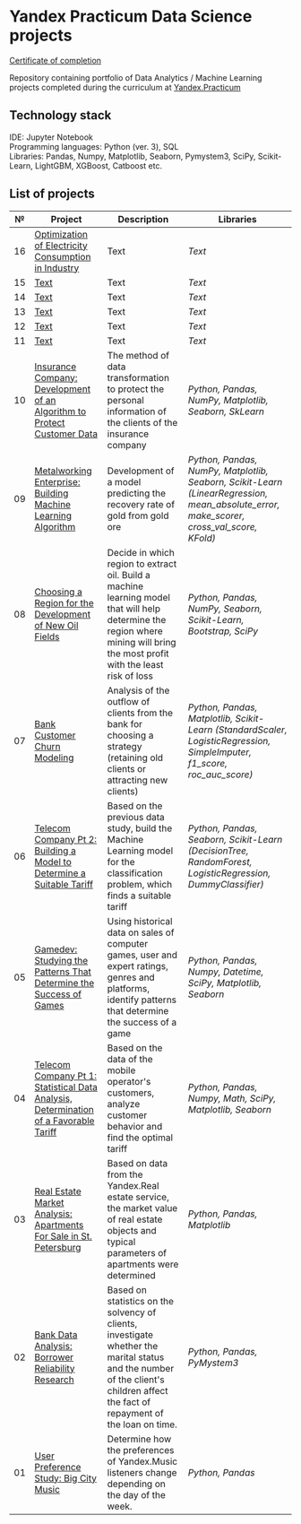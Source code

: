 # Yandex Practicum Data Science projects

[Certificate of completion](https://drive.google.com/drive/folders/1gQfkkfjZR4FnNe3KYCGgJJqzMCqgwnMi?usp=sharing)

Repository containing portfolio of Data Analytics / Machine Learning projects completed during the curriculum at [Yandex.Practicum](https://praktikum.yandex.ru/data-scientist/)

## Technology stack
IDE: Jupyter Notebook <br>
Programming languages: Python (ver. 3), SQL <br>
Libraries: Pandas, Numpy, Matplotlib, Seaborn, Pymystem3, SciPy, Scikit-Learn, LightGBM, XGBoost, Catboost etc. <br>

## List of projects

 № | Project | Description | Libraries
--- | --- | --- | ---
16 | [Optimization of Electricity Consumption in Industry](Text) | Text | *Text*
15 | [Text](Text) | Text | *Text*
14 | [Text](Text) | Text | *Text*
13 | [Text](Text) | Text | *Text*
12 | [Text](Text) | Text | *Text*
11 | [Text](Text) | Text | *Text*
10 | [Insurance Company: Development of an Algorithm to Protect Customer Data](https://github.com/Ainapalma/yandex_practicum/blob/main/10-insurance-company-development-of-an-algorithm-to-protect-customer-data/README.md) | The method of data transformation to protect the personal information of the clients of the insurance company | *Python, Pandas, NumPy, Matplotlib, Seaborn, SkLearn*
09 | [Metalworking Enterprise: Building Machine Learning Algorithm](https://github.com/Ainapalma/yandex_practicum/tree/main/09-metalworking-enterprise-building-machine-learning-algorithm%20) | Development of a model predicting the recovery rate of gold from gold ore | *Python, Pandas, NumPy, Matplotlib, Seaborn, Scikit-Learn (LinearRegression, mean_absolute_error, make_scorer, cross_val_score, KFold)*
08 | [Choosing a Region for the Development of New Oil Fields](https://github.com/Ainapalma/yandex_practicum/blob/main/08-choosing-a-region-for-the-development-of-new-oil-fields/README.md) | Decide in which region to extract oil. Build a machine learning model that will help determine the region where mining will bring the most profit with the least risk of loss | *Python, Pandas, NumPy, Seaborn, Scikit-Learn, Bootstrap, SciPy*
07 | [Bank Customer Churn Modeling](https://github.com/Ainapalma/yandex_practicum/tree/main/07-bank-customer-churn-modeling) | Analysis of the outflow of clients from the bank for choosing a strategy (retaining old clients or attracting new clients) | *Python, Pandas, Matplotlib, Scikit-Learn (StandardScaler, LogisticRegression, SimpleImputer, f1_score, roc_auc_score)*
06 | [Telecom Company Pt 2: Building a Model to Determine a Suitable Tariff](https://github.com/Ainapalma/yandex_practicum/blob/main/06-telecom-company-pt2-machine-learing-recommendation-of-tariffs/README.md) | Based on the previous data study, build the Machine Learning model for the classification problem, which finds a suitable tariff | *Python, Pandas, Seaborn, Scikit-Learn (DecisionTree, RandomForest, LogisticRegression, DummyClassifier)* 
05 | [Gamedev: Studying the Patterns That Determine the Success of Games](https://github.com/Ainapalma/yandex_practicum/tree/main/05-studying-the-patterns-that-determine-the-success-of-computer-games) | Using historical data on sales of computer games, user and expert ratings, genres and platforms, identify patterns that determine the success of a game | *Python, Pandas, Numpy, Datetime, SciPy, Matplotlib, Seaborn* 
04 | [Telecom Company Pt 1: Statistical Data Analysis, Determination of a Favorable Tariff](https://github.com/Ainapalma/yandex_practicum/tree/main/04-telecom-company-pt1-statistical-data-analysis-determination-of-a-favorable-tariff) | Based on the data of the mobile operator's customers, analyze customer behavior and find the optimal tariff | *Python, Pandas, Numpy, Math, SciPy, Matplotlib, Seaborn* 
03 | [Real Estate Market Analysis: Apartments For Sale in St. Petersburg](https://github.com/Ainapalma/yandex_practicum/tree/main/03-real-estate-market-analysis-apartments-for-sale-in-st-petersburg) | Based on data from the Yandex.Real estate service, the market value of real estate objects and typical parameters of apartments were determined | *Python, Pandas, Matplotlib* 
02 | [Bank Data Analysis: Borrower Reliability Research](https://github.com/Ainapalma/yandex_practicum/tree/main/02-bank-data-analysis-borrower-reliability-research) | Based on statistics on the solvency of clients, investigate whether the marital status and the number of the client's children affect the fact of repayment of the loan on time. | *Python, Pandas, PyMystem3*
01 | [User Preference Study: Big City Music](https://github.com/Ainapalma/yandex_practicum/tree/main/01-user-preference-study-big-city-music) | Determine how the preferences of Yandex.Music listeners change depending on the day of the week. | *Python, Pandas*

